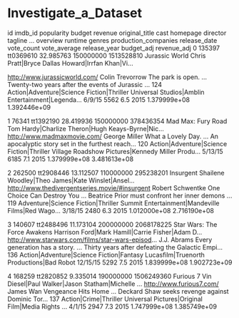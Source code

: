# Investigate_a_Dataset
id    imdb_id    popularity    budget    revenue    original_title    cast    homepage    director    tagline    ...    overview    runtime    genres    production_companies    release_date    vote_count    vote_average    release_year    budget_adj    revenue_adj
0    135397    tt0369610    32.985763    150000000    1513528810    Jurassic World    Chris Pratt|Bryce Dallas Howard|Irrfan Khan|Vi...   

http://www.jurassicworld.com/    Colin Trevorrow    The park is open.    ...    Twenty-two years after the events of Jurassic ...    124    Action|Adventure|Science Fiction|Thriller    Universal Studios|Amblin Entertainment|Legenda...    6/9/15    5562    6.5    2015    1.379999e+08    1.392446e+09

1    76341    tt1392190    28.419936    150000000    378436354    Mad Max: Fury Road    Tom Hardy|Charlize Theron|Hugh Keays-Byrne|Nic...    http://www.madmaxmovie.com/    George Miller    What a Lovely Day.    ...    An apocalyptic story set in the furthest reach...    120    Action|Adventure|Science Fiction|Thriller    Village Roadshow Pictures|Kennedy Miller Produ...    5/13/15    6185    7.1    2015    1.379999e+08    3.481613e+08

2    262500    tt2908446    13.112507    110000000    295238201    Insurgent    Shailene Woodley|Theo James|Kate Winslet|Ansel...    http://www.thedivergentseries.movie/#insurgent    Robert Schwentke    One Choice Can Destroy You    ...    Beatrice Prior must confront her inner demons ...    119    Adventure|Science Fiction|Thriller    Summit Entertainment|Mandeville Films|Red Wago...    3/18/15    2480    6.3    2015    1.012000e+08    2.716190e+08

3    140607    tt2488496    11.173104    200000000    2068178225    Star Wars: The Force Awakens    Harrison Ford|Mark Hamill|Carrie Fisher|Adam D...    http://www.starwars.com/films/star-wars-episod...    J.J. Abrams    Every generation has a story.    ...    Thirty years after defeating the Galactic Empi...    136    Action|Adventure|Science Fiction|Fantasy    Lucasfilm|Truenorth Productions|Bad Robot    12/15/15    5292    7.5    2015    1.839999e+08    1.902723e+09

4    168259    tt2820852    9.335014    190000000    1506249360    Furious 7    Vin Diesel|Paul Walker|Jason Statham|Michelle ...    http://www.furious7.com/    James Wan    Vengeance Hits Home    ...    Deckard Shaw seeks revenge against Dominic Tor...    137    Action|Crime|Thriller    Universal Pictures|Original Film|Media Rights ...    4/1/15    2947    7.3    2015    1.747999e+08    1.385749e+09
